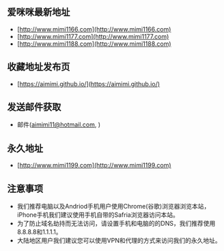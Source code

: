 
## 爱咪咪最新地址

* [http://www.mimi1166.com](http://www.mimi1166.com) 
* [http://www.mimi1177.com](http://www.mimi1177.com)
* [http://www.mimi1188.com](http://www.mimi1188.com)

## 收藏地址发布页

* [https://aimimi.github.io/](https://aimimi.github.io/) 


## 发送邮件获取

* 邮件(aimimi11@hotmail.com, )

## 永久地址

* [http://www.mimi1199.com](http://www.mimi1199.com) 

## 注意事项

* 我们推荐电脑以及Andriod手机用户使用Chrome(谷歌)浏览器浏览本站，iPhone手机我们建议使用手机自带的Safria浏览器访问本站。
* 为了防止域名劫持而无法访问，请设置手机和电脑的的DNS，我们推荐使用8.8.8.8和1.1.1.1。
* 大陆地区用户我们建议您可以使用VPN和代理的方式来访问我们的永久地址。
